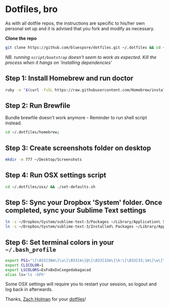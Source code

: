# Dotfiles, bro

As with all dotfile repos, the instructions are specific to his/her own personal set up and it is advised that you fork and modify as necessary.

__Clone the repo__
```sh
git clone https://github.com/bluespore/dotfiles.git ~/.dotfiles && cd ~/.dotfiles
```

_NB. running `script/bootstrap` doesn't seem to work as expected. Kill the process when it hangs on 'installing dependencies'_

## Step 1: Install Homebrew and run doctor
```sh
ruby -e "$(curl -fsSL https://raw.githubusercontent.com/Homebrew/install/master/install)"; brew doctor
```

## Step 2: Run Brewfile
Bundle brewfile doesn't work anymore - Reminder to run shell script instead.
```sh
cd ~/.dotfiles/homebrew;
```

## Step 3: Create screenshots folder on desktop
```sh
mkdir -m 777 ~/Desktop/Screenshots
```

## Step 4: Run OSX settings script
```sh
cd ~/.dotfiles/osx/ && ./set-defaults.sh
```

## Step 5: Sync your Dropbox 'System' folder. Once completed, sync your Sublime Text settings
```sh
ln -s ~/Dropbox/System/sublime-text-3/Packages ~/Library/Application\ Support/Sublime\ Text\ 3/Packages
ln -s ~/Dropbox/System/sublime-text-3/Installed\ Packages ~/Library/Application\ Support/Sublime\ Text\ 3/Installed\ Packages
```

## Step 6: Set terminal colors in your `~/.bash_profile`

```sh
export PS1="\[\033[36m\]\u\[\033[m\]@\[\033[32m\]\h:\[\033[33;1m\]\w\[\033[m\]\$ "
export CLICOLOR=1
export LSCOLORS=ExFxBxDxCxegedabagacad
alias ls='ls -GFh'
```

Some OSX settings will require you to restart your session, so logout and log back in afterwards.

Thanks, [Zach Holman](https://github.com/holman) for your [dotfiles](https://github.com/holman/dotfiles)!
